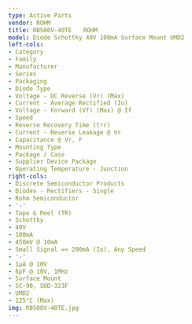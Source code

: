 ```yaml
---
type: Active Parts
vendor: ROHM
title: RB500V-40TE　　ROHM
model: Diode Schottky 40V 100mA Surface Mount UMD2
left-cols:
- Category
- Family
- Manufacturer
- Series
- Packaging 
- Diode Type
- Voltage - DC Reverse (Vr) (Max)
- Current - Average Rectified (Io)
- Voltage - Forward (Vf) (Max) @ If
- Speed
- Reverse Recovery Time (trr)
- Current - Reverse Leakage @ Vr
- Capacitance @ Vr, F
- Mounting Type
- Package / Case
- Supplier Device Package
- Operating Temperature - Junction
right-cols:
- Discrete Semiconductor Products
- Diodes - Rectifiers - Single
- Rohm Semiconductor
- '-'
- Tape & Reel (TR) 
- Schottky
- 40V
- 100mA
- 450mV @ 10mA
- Small Signal =< 200mA (Io), Any Speed
- '-'
- 1µA @ 10V
- 6pF @ 10V, 1MHz
- Surface Mount
- SC-90, SOD-323F
- UMD2
- 125°C (Max)
img: RB500V-40TE.jpg
---
```

